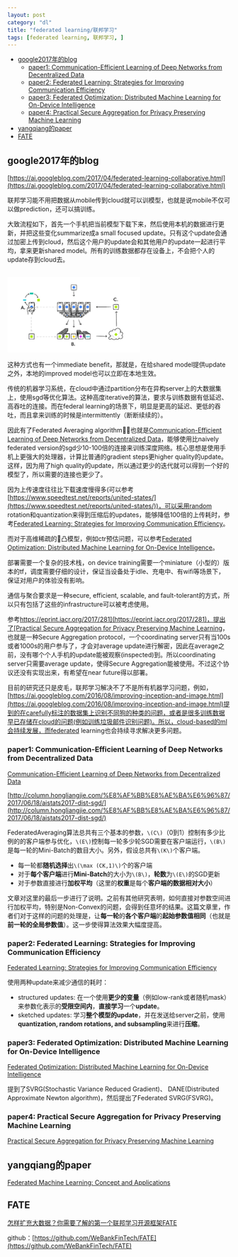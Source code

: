 ```yaml
---
layout: post
category: "dl"
title: "federated learning/联邦学习"
tags: [federated learning, 联邦学习, ]
---
```


<!-- TOC -->

- [google2017年的blog](#google2017%E5%B9%B4%E7%9A%84blog)
  - [paper1: Communication-Efficient Learning of Deep Networks from Decentralized Data](#paper1-Communication-Efficient-Learning-of-Deep-Networks-from-Decentralized-Data)
  - [paper2: Federated Learning: Strategies for Improving Communication Efficiency](#paper2-Federated-Learning-Strategies-for-Improving-Communication-Efficiency)
  - [paper3: Federated Optimization: Distributed Machine Learning for On-Device Intelligence](#paper3-Federated-Optimization-Distributed-Machine-Learning-for-On-Device-Intelligence)
  - [paper4: Practical Secure Aggregation for Privacy Preserving Machine Learning](#paper4-Practical-Secure-Aggregation-for-Privacy-Preserving-Machine-Learning)
- [yangqiang的paper](#yangqiang%E7%9A%84paper)
- [FATE](#FATE)

<!-- /TOC -->

## google2017年的blog

[https://ai.googleblog.com/2017/04/federated-learning-collaborative.html](https://ai.googleblog.com/2017/04/federated-learning-collaborative.html)

联邦学习能不用把数据从mobile传到cloud就可以训模型，也就是说mobile不仅可以做prediction，还可以搞训练。

大致流程如下，首先一个手机把当前模型下载下来，然后使用本机的数据进行更新，并把这些变化summarize成a small focused update。只有这个update会通过加密上传到cloud，然后这个用户的update会和其他用户的update一起进行平均，拿来更新shared model。所有的训练数据都存在设备上，不会把个人的update存到cloud去。

<html>
<br/>
<img src='../assets/FederatedLearning_FinalFiles_Flow Chart1.png' style='max-width: 300px'/>
<br/>
</html>

这种方式也有一个immediate benefit，那就是，在给shared model提供update之外，本地的improved model也可以立即在本地生效。

传统的机器学习系统，在cloud中通过partition分布在异构server上的大数据集上，使用sgd等优化算法。这种高度iterative的算法，要求与训练数据有低延迟、高吞吐的连接。而在federal learning的场景下，明显是更高的延迟、更低的吞吐，而且拿来训练的时候是intermittently（断断续续的）。

因此有了Federated Averaging algorithm，也就是[Communication-Efficient Learning of Deep Networks from Decentralized Data](https://arxiv.org/abs/1602.05629)，能够使用比naively federated version的sgd少10-100倍的连接来训练深度网络。核心思想是使用手机上更强大的处理器，计算比普通的gradient steps更higher quality的update。这样，因为用了high quality的update，所以通过更少的迭代就可以得到一个好的模型了，所以需要的连接也更少了。

因为上传速度往往比下载速度慢得多(可以参考[https://www.speedtest.net/reports/united-states/](https://www.speedtest.net/reports/united-states/))，可以采用random rotation和quantization来得到压缩后的updates，能够降低100倍的上传耗时，参考[Federated Learning: Strategies for Improving Communication Efficiency](https://arxiv.org/abs/1610.05492)。

而对于高维稀疏的凸模型，例如ctr预估问题，可以参考[Federated Optimization: Distributed Machine Learning for On-Device Intelligence](https://arxiv.org/abs/1610.02527)。

部署需要一个复杂的技术栈，on device training需要一个miniature（小型的）版本的tf，调度需要仔细的设计，保证当设备处于idle、充电中、有wifi等场景下，保证对用户的体验没有影响。

通信与聚合要求是一种secure, efficient, scalable, and fault-tolerant的方式，所以只有包括了这些的infrastructure可以被考虑使用。

参考[https://eprint.iacr.org/2017/281](https://eprint.iacr.org/2017/281)，提出了[Practical Secure Aggregation for Privacy Preserving Machine Learning](https://eprint.iacr.org/2017/281.pdf)，也就是一种Secure Aggregation protocol，一个coordinating server只有当100s或者1000s的用户参与了，才会对average update进行解密，因此在average之前，没有哪个个人手机的update能被观察(inspected)到。所以coordinating server只需要average update，使得Secure Aggregation能被使用。不过这个协议还没有实现出来，有希望在near future得以部署。

目前的研究还只是皮毛，联邦学习解决不了不是所有机器学习问题，例如，[https://ai.googleblog.com/2016/08/improving-inception-and-image.html](https://ai.googleblog.com/2016/08/improving-inception-and-image.html)提到的在carefully标注的数据集上识别不同狗的种类的问题，或者是很多训练数据早已存储在cloud的问题(例如训练垃圾邮件识别问题)。所以，cloud-based的ml会持续发展，而federated learning也会持续寻求解决更多问题。

### paper1: Communication-Efficient Learning of Deep Networks from Decentralized Data

[Communication-Efficient Learning of Deep Networks from Decentralized Data](https://arxiv.org/abs/1602.05629)

[http://column.hongliangjie.com/%E8%AF%BB%E8%AE%BA%E6%96%87/2017/06/18/aistats2017-dist-sgd/](http://column.hongliangjie.com/%E8%AF%BB%E8%AE%BA%E6%96%87/2017/06/18/aistats2017-dist-sgd/)

FederatedAveraging算法总共有三个基本的参数，`\(C\)`（0到1）控制有多少比例的的客户端参与优化，`\(E\)`控制每一轮多少轮SGD需要在客户端运行，`\(B\)`是每一轮的Mini-Batch的数目大小。另外，假设总共有`\(K\)`个客户端。

+ 每一轮都**随机选择**出`\(\max (CK,1)\)`个的客户端
+ 对于**每个客户端**进行**Mini-Batch**的大小为`\(B\)`，**轮数**为`\(E\)`的SGD更新
+ 对于参数直接进行**加权平均**（这里的**权重**是每个**客户端的数据相对大小**）

文章对这里的最后一步进行了说明。之前有其他研究表明，如何直接对参数空间进行加权平均，特别是Non-Convex的问题，会得到任意坏的结果。这篇文章里，作者们对于这样的问题的处理是，让**每一轮**的**各个客户端**的**起始参数值相同**（也就是**前一轮的全局参数值**）。这一步使得算法效果大幅度提高。

### paper2: Federated Learning: Strategies for Improving Communication Efficiency

[Federated Learning: Strategies for Improving Communication Efficiency](https://arxiv.org/abs/1610.05492)

使用两种update来减少通信的耗时：

+ structured updates: 在一个使用**更少的变量**（例如low-rank或者随机mask）来参数化表示的**受限空间内**，**直接学习**一个**update**。
+ sketched updates: 学习**整个模型的update**，并在发送给server之前，使用**quantization, random rotations, and subsampling**来进行**压缩**。


### paper3: Federated Optimization: Distributed Machine Learning for On-Device Intelligence

[Federated Optimization: Distributed Machine Learning for On-Device Intelligence](https://arxiv.org/abs/1610.02527)

提到了SVRG(Stochastic Variance Reduced Gradient)、 DANE(Distributed Approximate Newton algorithm)，然后提出了Federated SVRG(FSVRG)。

### paper4: Practical Secure Aggregation for Privacy Preserving Machine Learning

[Practical Secure Aggregation for Privacy Preserving Machine Learning](https://eprint.iacr.org/2017/281.pdf)

## yangqiang的paper

[Federated Machine Learning: Concept and Applications](https://arxiv.org/pdf/1902.04885.pdf)

## FATE

[怎样扩充大数据？你需要了解的第一个联邦学习开源框架FATE](https://mp.weixin.qq.com/s?__biz=MzA3MzI4MjgzMw==&mid=2650765998&idx=4&sn=a6fdc4c39e29e0260dc06779bceed6ad&chksm=871abed0b06d37c617a063ba4c98867658f981b4fae6d34e0f2785edebeae8a09b6a2cef22e7&mpshare=1&scene=1&srcid=&pass_ticket=zzUnWIgdqTLvX39vSLCKaOJN8KVDYuvxPgj7h5mQNNMiTnEMdrWSwBJSd3ch3aLL#rd)

github：[https://github.com/WeBankFinTech/FATE](https://github.com/WeBankFinTech/FATE)
